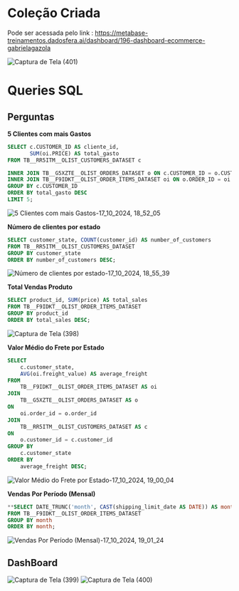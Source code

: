 # Coleção Criada

Pode ser acessada pelo link : https://metabase-treinamentos.dadosfera.ai/dashboard/196-dashboard-ecommerce-gabrielagazola

![Captura de Tela (401)](https://github.com/user-attachments/assets/d2e85379-07c5-4123-8b6b-0e107df624ee)

# Queries SQL

## Perguntas

**5 Clientes com mais Gastos**
```sql
SELECT c.CUSTOMER_ID AS cliente_id,
       SUM(oi.PRICE) AS total_gasto
FROM TB__RR5ITM__OLIST_CUSTOMERS_DATASET c

INNER JOIN TB__G5XZTE__OLIST_ORDERS_DATASET o ON c.CUSTOMER_ID = o.CUSTOMER_ID
INNER JOIN TB__F9IDKT__OLIST_ORDER_ITEMS_DATASET oi ON o.ORDER_ID = oi.ORDER_ID
GROUP BY c.CUSTOMER_ID
ORDER BY total_gasto DESC
LIMIT 5;
```

![5 Clientes com mais Gastos-17_10_2024, 18_52_05](https://github.com/user-attachments/assets/9ee24ea6-b0a1-4f30-8a08-60f53384d6c5)

**Número de clientes por estado**

```sql
SELECT customer_state, COUNT(customer_id) AS number_of_customers
FROM TB__RR5ITM__OLIST_CUSTOMERS_DATASET
GROUP BY customer_state
ORDER BY number_of_customers DESC;
```
![Número de clientes por estado-17_10_2024, 18_55_39](https://github.com/user-attachments/assets/7afa96c9-c47e-4d01-8dba-2493c55f33e1)

**Total Vendas Produto**

```sql
SELECT product_id, SUM(price) AS total_sales
FROM TB__F9IDKT__OLIST_ORDER_ITEMS_DATASET
GROUP BY product_id
ORDER BY total_sales DESC;
```

![Captura de Tela (398)](https://github.com/user-attachments/assets/a017793c-dec2-4311-bc42-f8294d2079e0)

**Valor Médio do Frete por Estado**

```sql
SELECT 
    c.customer_state, 
    AVG(oi.freight_value) AS average_freight
FROM 
    TB__F9IDKT__OLIST_ORDER_ITEMS_DATASET AS oi
JOIN 
    TB__G5XZTE__OLIST_ORDERS_DATASET AS o 
ON 
    oi.order_id = o.order_id
JOIN 
    TB__RR5ITM__OLIST_CUSTOMERS_DATASET AS c 
ON 
    o.customer_id = c.customer_id
GROUP BY 
    c.customer_state
ORDER BY 
    average_freight DESC;
```

![Valor Médio do Frete por Estado-17_10_2024, 19_00_04](https://github.com/user-attachments/assets/eaf23927-d937-4d3b-aca8-94b57c2f590f)

**Vendas Por Período (Mensal)**

```sql
**SELECT DATE_TRUNC('month', CAST(shipping_limit_date AS DATE)) AS month, SUM(price) AS total_sales
FROM TB__F9IDKT__OLIST_ORDER_ITEMS_DATASET
GROUP BY month
ORDER BY month;
```

![Vendas Por Período (Mensal)-17_10_2024, 19_01_24](https://github.com/user-attachments/assets/a4658e0c-578b-4087-8061-192fd6a54ac4)


## DashBoard

![Captura de Tela (399)](https://github.com/user-attachments/assets/6873f870-c935-42bf-bcbb-faf2e5679c9b)
![Captura de Tela (400)](https://github.com/user-attachments/assets/02821ffb-a2fa-4e57-b216-cecd15f510a2)



